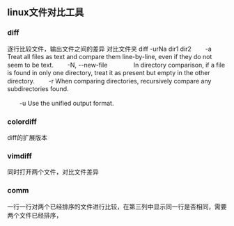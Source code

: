 ## linux文件对比工具

### diff
逐行比较文件，输出文件之间的差异
对比文件夹
diff -urNa dir1 dir2
　　-a Treat all files as text and compare them line-by-line, even if they do not seem to be text.
　　-N, --new-file
　　　　In directory comparison, if a file is found in only one directory, treat it as present but empty in the other directory.
　　-r When comparing directories, recursively compare any subdirectories found.

　　-u Use the unified output format.

### colordiff
diff的扩展版本

### vimdiff
同时打开两个文件，对比文件差异

### comm
一行一行对两个已经排序的文件进行比较，在第三列中显示同一行是否相同，需要两个文件已经排序，
